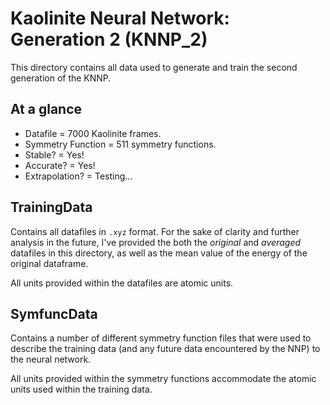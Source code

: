 # Kaolinite Neural Network: Generation 2 (KNNP_2)

This directory contains all data used to generate and train the second generation of the KNNP. 

## At a glance
- Datafile = 7000 Kaolinite frames.
- Symmetry Function = 511 symmetry functions.
- Stable? = Yes!
- Accurate? = Yes!
- Extrapolation? = Testing... 

## TrainingData

Contains all datafiles in `.xyz` format. For the sake of clarity and further analysis in the future, I've provided the both the *original* and *averaged* datafiles in this directory, as well as the mean value of the energy of the original dataframe.

All units provided within the datafiles are atomic units.  

## SymfuncData

Contains a number of different symmetry function files that were used to describe the training data (and any future data encountered by the NNP) to the neural network.

All units provided within the symmetry functions accommodate the atomic units used within  the training data. 
